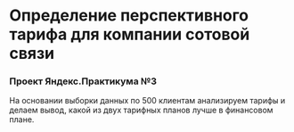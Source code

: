 # Определение перспективного тарифа для компании сотовой связи
### Проект Яндекс.Практикума №3
На основании выборки данных по 500 клиентам анализируем тарифы и делаем вывод, какой из двух тарифных планов лучше в финансовом плане.
